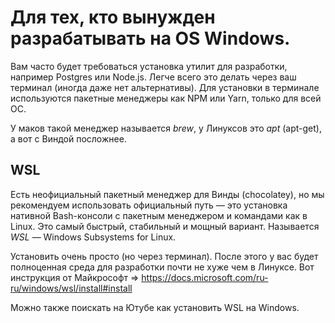 # Для тех, кто вынужден разрабатывать на OS Windows.

Вам часто будет требоваться установка утилит для разработки, например Postgres или Node.js. Легче всего это делать через ваш терминал (иногда даже нет альтернативы). Для установки в терминале используются пакетные менеджеры как NPM или Yarn, только для всей ОС.

У маков такой менеджер называется _brew_, у Линуксов это _apt_ (apt-get), а вот с Виндой посложнее. 

## WSL

Есть неофициальный пакетный менеджер для Винды (chocolatey), но мы рекомендуем использовать официальный путь — это установка нативной Bash-консоли с пакетным менеджером и командами как в Linux. Это самый быстрый, стабильный и мощный вариант. Называется _WSL_ — Windows Subsystems for Linux.

Установить очень просто (но через терминал). После этого у вас будет полноценная среда для разработки почти не хуже чем в Линуксе. Вот инструкция от Майкрософт => https://docs.microsoft.com/ru-ru/windows/wsl/install#install

Можно также поискать на Ютубе как установить WSL на Windows.
